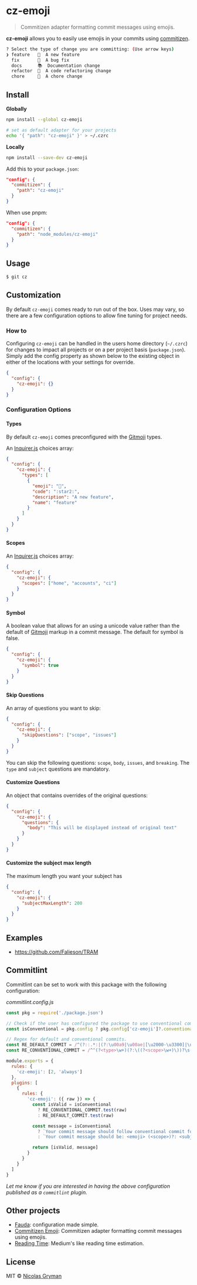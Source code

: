 # cz-emoji

> Commitizen adapter formatting commit messages using emojis.

**cz-emoji** allows you to easily use emojis in your commits using [commitizen].

```sh
? Select the type of change you are committing: (Use arrow keys)
❯ feature   🌟  A new feature
  fix       🐞  A bug fix
  docs      📚  Documentation change
  refactor  🎨  A code refactoring change
  chore     🔩  A chore change
```

## Install

**Globally**

```bash
npm install --global cz-emoji

# set as default adapter for your projects
echo '{ "path": "cz-emoji" }' > ~/.czrc
```

**Locally**

```bash
npm install --save-dev cz-emoji
```

Add this to your `package.json`:

```json
"config": {
  "commitizen": {
    "path": "cz-emoji"
  }
}
```

When use pnpm:

```json
"config": {
  "commitizen": {
    "path": "node_modules/cz-emoji"
  }
}
```

## Usage

```sh
$ git cz
```

## Customization

By default `cz-emoji` comes ready to run out of the box. Uses may vary, so there are a few configuration options to allow fine tuning for project needs.

### How to

Configuring `cz-emoji` can be handled in the users home directory (`~/.czrc`) for changes to impact all projects or on a per project basis (`package.json`). Simply add the config property as shown below to the existing object in either of the locations with your settings for override.

```json
{
  "config": {
    "cz-emoji": {}
  }
}
```

### Configuration Options

#### Types

By default `cz-emoji` comes preconfigured with the [Gitmoji](https://gitmoji.carloscuesta.me/) types.

An [Inquirer.js] choices array:

```json
{
  "config": {
    "cz-emoji": {
      "types": [
        {
          "emoji": "🌟",
          "code": ":star2:",
          "description": "A new feature",
          "name": "feature"
        }
      ]
    }
  }
}
```

#### Scopes

An [Inquirer.js] choices array:

```json
{
  "config": {
    "cz-emoji": {
      "scopes": ["home", "accounts", "ci"]
    }
  }
}
```

#### Symbol

A boolean value that allows for an using a unicode value rather than the default of [Gitmoji](https://gitmoji.carloscuesta.me/) markup in a commit message. The default for symbol is false.

```json
{
  "config": {
    "cz-emoji": {
      "symbol": true
    }
  }
}
```

#### Skip Questions

An array of questions you want to skip:

```json
{
  "config": {
    "cz-emoji": {
      "skipQuestions": ["scope", "issues"]
    }
  }
}
```

You can skip the following questions: `scope`, `body`, `issues`, and `breaking`. The `type` and `subject` questions are mandatory.

#### Customize Questions

An object that contains overrides of the original questions:

```json
{
  "config": {
    "cz-emoji": {
      "questions": {
        "body": "This will be displayed instead of original text"
      }
    }
  }
}
```

#### Customize the subject max length

The maximum length you want your subject has

```json
{
  "config": {
    "cz-emoji": {
      "subjectMaxLength": 200
    }
  }
}
```

## Examples

- https://github.com/Falieson/TRAM

## Commitlint

Commitlint can be set to work with this package with the following configuration:

_commitlint.config.js_

```js
const pkg = require('./package.json')

// Check if the user has configured the package to use conventional commits.
const isConventional = pkg.config ? pkg.config['cz-emoji']?.conventional : false

// Regex for default and conventional commits.
const RE_DEFAULT_COMMIT = /^(?::.*:|(?:\u00a9|\u00ae|[\u2000-\u3300]|\ud83c[\ud000-\udfff]|\ud83d[\ud000-\udfff]|\ud83e[\ud000-\udfff]))\s(?<emoji>\((?<scope>.*)\)\s)?.*$/gm
const RE_CONVENTIONAL_COMMIT = /^^(?<type>\w+)(?:\((?<scope>\w+)\))?\s(?<emoji>:.*:|(?:\u00a9|\u00ae|[\u2000-\u3300]|\ud83c[\ud000-\udfff]|\ud83d[\ud000-\udfff]|\ud83e[\ud000-\udfff]))\s.*$/gm

module.exports = {
  rules: {
    'cz-emoji': [2, 'always']
  },
  plugins: [
    {
      rules: {
        'cz-emoji': ({ raw }) => {
          const isValid = isConventional
            ? RE_CONVENTIONAL_COMMIT.test(raw)
            : RE_DEFAULT_COMMIT.test(raw)

          const message = isConventional
            ? `Your commit message should follow conventional commit format.`
            : `Your commit message should be: <emoji> (<scope>)?: <subject>`

          return [isValid, message]
        }
      }
    }
  ]
}
```

_Let me know if you are interested in having the above configuration published
as a `commitlint` plugin._

## Other projects

- [Fauda](https://github.com/ngryman/fauda): configuration made simple.
- [Commitizen Emoji](https://github.com/ngryman/cz-emoji): Commitizen adapter formatting commit messages using emojis.
- [Reading Time](https://github.com/ngryman/reading-time): Medium's like reading time estimation.

## License

MIT © [Nicolas Gryman](http://ngryman.sh)

[commitizen]: https://github.com/commitizen/cz-cli
[inquirer.js]: https://github.com/SBoudrias/Inquirer.js/

